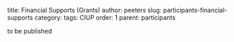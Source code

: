 title: Financial Supports (Grants)
author: peeters
slug: participants-financial-supports
category:
tags: CIUP
order: 1
parent: participants


to be published
